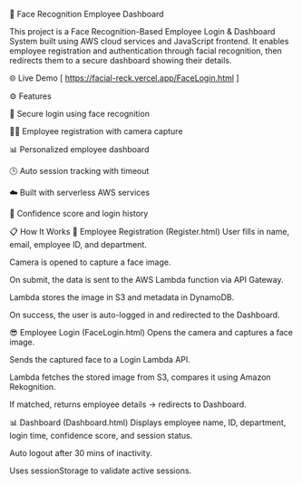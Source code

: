 📸 Face Recognition Employee Dashboard

This project is a Face Recognition-Based Employee Login & Dashboard System built using AWS cloud services and  JavaScript frontend. It enables employee registration and authentication through facial recognition, then redirects them to a secure dashboard showing their details.

🌐 Live Demo [ https://facial-reck.vercel.app/FaceLogin.html ]

⚙️ Features

🔐 Secure login using face recognition

🧑‍💼 Employee registration with camera capture

📊 Personalized employee dashboard

🕒 Auto session tracking with timeout

☁️ Built with serverless AWS services

🧠 Confidence score and login history

📋 How It Works
🧍 Employee Registration (Register.html)
User fills in name, email, employee ID, and department.

Camera is opened to capture a face image.

On submit, the data is sent to the AWS Lambda function via API Gateway.

Lambda stores the image in S3 and metadata in DynamoDB.

On success, the user is auto-logged in and redirected to the Dashboard.

😎 Employee Login (FaceLogin.html)
Opens the camera and captures a face image.

Sends the captured face to a Login Lambda API.

Lambda fetches the stored image from S3, compares it using Amazon Rekognition.

If matched, returns employee details → redirects to Dashboard.

📊 Dashboard (Dashboard.html)
Displays employee name, ID, department, login time, confidence score, and session status.

Auto logout after 30 mins of inactivity.

Uses sessionStorage to validate active sessions.


